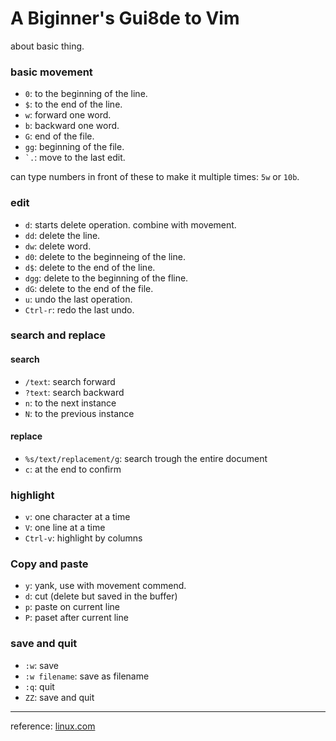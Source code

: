 # A Biginner's Gui8de to Vim
about basic thing.

### basic movement

* `0`: to the beginning of the line.
* `$`: to the end of the line.
* `w`: forward one word.
* `b`: backward one word.
* `G`: end of the file.
* `gg`: beginning of the file.
* `` `. ``: move to the last edit.

can type numbers in front of these to make it multiple times:
`5w` or `10b`.


### edit

* `d`: starts delete operation. combine with movement.
* `dd`: delete the line.
* `dw`: delete word.
* `d0`: delete to the beginneing of the line.
* `d$`: delete to the end of the line.
* `dgg`: delete to the beginning of the fline.
* `dG`: delete to the end of the file.
* `u`: undo the last operation.
* `Ctrl-r`: redo the last undo.


### search and replace

#### search
* `/text`: search forward
* `?text`: search backward
* `n`: to the next instance
* `N`: to the previous instance

#### replace
* `%s/text/replacement/g`: search trough the entire document
* `c`: at the end to confirm


### highlight
* `v`: one character at a time
* `V`: one line at a time
* `Ctrl-v`: highlight by columns


### Copy and paste
* `y`: yank, use with movement commend.
* `d`: cut (delete but saved in the buffer)
* `p`: paste on current line
* `P`: paset after current line


### save and quit
* `:w`: save
* `:w filename`: save as filename
* `:q`: quit
* `ZZ`: save and quit

-----------------
reference: [linux.com](https://www.linux.com/learn/vim-101-beginners-guide-vim)
